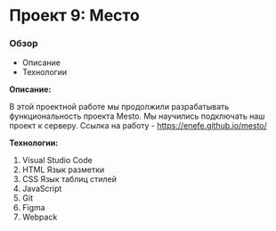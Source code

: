 # Проект 9: Место

### Обзор

* Описание
* Технологии

**Описание:**

В этой проектной работе мы продолжили разрабатывать функциональность проекта Mesto. Мы научились подключать наш проект к серверу.
Ссылка на работу - https://enefe.github.io/mesto/

**Технологии:**

1. Visual Studio Code
2. HTML Язык разметки
3. CSS Язык таблиц стилей
4. JavaScript
5. Git
6. Figma
7. Webpack
